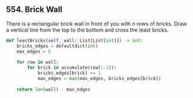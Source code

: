 ## 554. Brick Wall

There is a rectangular brick wall in front of you with n rows of bricks.
Draw a vertical line from the top to the bottom and cross the least bricks. 


```python
def leastBricks(self, wall: List[List[int]]) -> int:
    bricks_edges = defaultdict(int)
    max_edges = 0
    
    for row in wall:
        for brick in accumulate(row[:-1]):
            bricks_edges[brick] += 1
            max_edges = max(max_edges, bricks_edges[brick])
            
    return len(wall) - max_edges
```